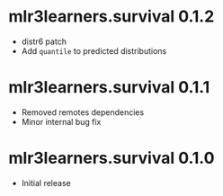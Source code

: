 # mlr3learners.survival 0.1.2

* distr6 patch
* Add `quantile` to predicted distributions

# mlr3learners.survival 0.1.1

- Removed remotes dependencies
- Minor internal bug fix

# mlr3learners.survival 0.1.0

- Initial release



